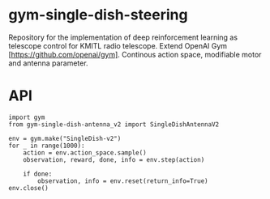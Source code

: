 # gym-single-dish-steering

Repository for the implementation of deep reinforcement learning as telescope control for KMITL radio telescope.
Extend OpenAI Gym [https://github.com/openai/gym]. Continous action space, modifiable motor and antenna parameter.

# API
```
import gym
from gym-single-dish-antenna_v2 import SingleDishAntennaV2

env = gym.make("SingleDish-v2")
for _ in range(1000):
    action = env.action_space.sample()
    observation, reward, done, info = env.step(action)
    
    if done:
        observation, info = env.reset(return_info=True)
env.close()
```
